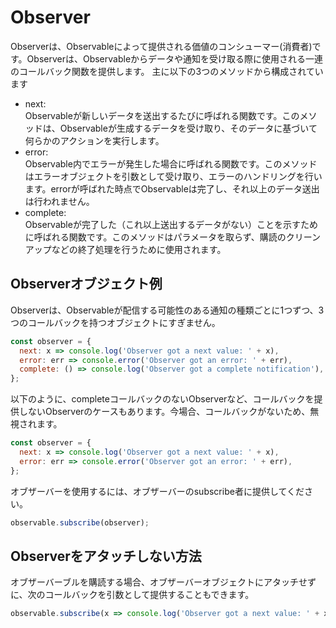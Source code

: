 # Observer

Observerは、Observableによって提供される価値のコンシューマー(消費者)です。Observerは、Observableからデータや通知を受け取る際に使用される一連のコールバック関数を提供します。
主に以下の3つのメソッドから構成されています

- next:  
Observableが新しいデータを送出するたびに呼ばれる関数です。このメソッドは、Observableが生成するデータを受け取り、そのデータに基づいて何らかのアクションを実行します。
- error:  
Observable内でエラーが発生した場合に呼ばれる関数です。このメソッドはエラーオブジェクトを引数として受け取り、エラーのハンドリングを行います。errorが呼ばれた時点でObservableは完了し、それ以上のデータ送出は行われません。
- complete:  
Observableが完了した（これ以上送出するデータがない）ことを示すために呼ばれる関数です。このメソッドはパラメータを取らず、購読のクリーンアップなどの終了処理を行うために使用されます。


## Observerオブジェクト例

Observerは、Observableが配信する可能性のある通知の種類ごとに1つずつ、3つのコールバックを持つオブジェクトにすぎません。
```js
const observer = {
  next: x => console.log('Observer got a next value: ' + x),
  error: err => console.error('Observer got an error: ' + err),
  complete: () => console.log('Observer got a complete notification'),
};
```

以下のように、completeコールバックのないObserverなど、コールバックを提供しないObserverのケースもあります。今場合、コールバックがないため、無視されます。
```js
const observer = {
  next: x => console.log('Observer got a next value: ' + x),
  error: err => console.error('Observer got an error: ' + err),
};
```

オブザーバーを使用するには、オブザーバーのsubscribe者に提供してください。
```js
observable.subscribe(observer);
```

## Observerをアタッチしない方法

オブザーバーブルを購読する場合、オブザーバーオブジェクトにアタッチせずに、次のコールバックを引数として提供することもできます。

```js
observable.subscribe(x => console.log('Observer got a next value: ' + x));
```